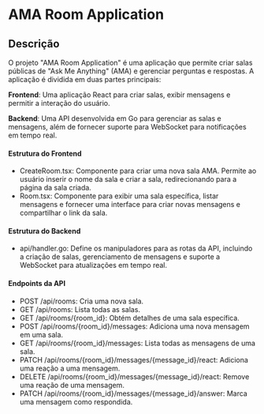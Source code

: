 # AMA Room Application
## Descrição
O projeto "AMA Room Application" é uma aplicação que permite criar salas públicas de "Ask Me Anything" (AMA) e gerenciar perguntas e respostas. A aplicação é dividida em duas partes principais:

**Frontend**: Uma aplicação React para criar salas, exibir mensagens e permitir a interação do usuário.

**Backend**: Uma API desenvolvida em Go para gerenciar as salas e mensagens, além de fornecer suporte para WebSocket para notificações em tempo real.

#### Estrutura do Frontend
- CreateRoom.tsx: Componente para criar uma nova sala AMA. Permite ao usuário inserir o nome da sala e criar a sala, redirecionando para a página da sala criada.
- Room.tsx: Componente para exibir uma sala específica, listar mensagens e fornecer uma interface para criar novas mensagens e compartilhar o link da sala.

#### Estrutura do Backend
- api/handler.go: Define os manipuladores para as rotas da API, incluindo a criação de salas, gerenciamento de mensagens e suporte a WebSocket para atualizações em tempo real.

#### Endpoints da API
- POST /api/rooms: Cria uma nova sala.
- GET /api/rooms: Lista todas as salas.
- GET /api/rooms/{room_id}: Obtém detalhes de uma sala específica.
- POST /api/rooms/{room_id}/messages: Adiciona uma nova mensagem em uma sala.
- GET /api/rooms/{room_id}/messages: Lista todas as mensagens de uma sala.
- PATCH /api/rooms/{room_id}/messages/{message_id}/react: Adiciona uma reação a uma mensagem.
- DELETE /api/rooms/{room_id}/messages/{message_id}/react: Remove uma reação de uma mensagem.
- PATCH /api/rooms/{room_id}/messages/{message_id}/answer: Marca uma mensagem como respondida.
